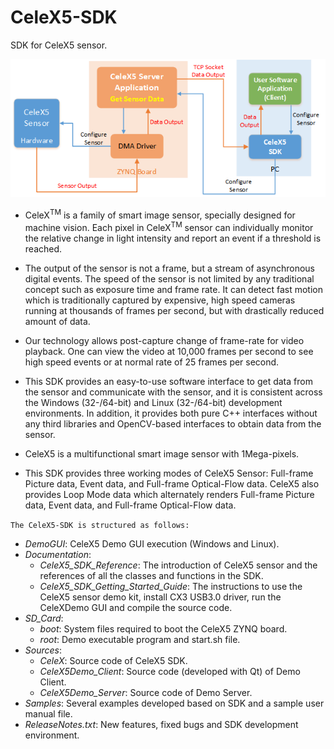 # CeleX5-SDK
SDK for CeleX5 sensor.

![Structure](https://github.com/CelePixel/CeleX5-Zynq/blob/master/Source/CeleX5Demo_Client/CeleX5-Zynq_Structure.png)

* CeleX<sup>TM</sup> is a family of smart image sensor, specially designed for machine vision. Each pixel in CeleX<sup>TM</sup>
sensor can individually monitor the relative change in light intensity and report an event if a threshold is
reached.

* The output of the sensor is not a frame, but a stream of asynchronous digital events. The speed of the sensor
is not limited by any traditional concept such as exposure time and frame rate. It can detect fast motion
which is traditionally captured by expensive, high speed cameras running at thousands of frames per second,
but with drastically reduced amount of data.

* Our technology allows post-capture change of frame-rate for video playback. One can view the video at
10,000 frames per second to see high speed events or at normal rate of 25 frames per second.

* This SDK provides an easy-to-use software interface to get data from the sensor and communicate with the
sensor, and it is consistent across the Windows (32-/64-bit) and Linux (32-/64-bit) development
environments. In addition, it provides both pure C++ interfaces without any third libraries and
OpenCV-based interfaces to obtain data from the sensor.

* CeleX5 is a multifunctional smart image sensor with 1Mega-pixels.

* This SDK provides three working modes of CeleX5 Sensor: Full-frame Picture data, Event data, and Full-frame Optical-Flow data. CeleX5 also provides Loop Mode data which alternately renders Full-frame Picture data, Event data, and Full-frame Optical-Flow data.

`The CeleX5-SDK is structured as follows:`

* _DemoGUI_: CeleX5 Demo GUI execution (Windows and Linux).
* _Documentation_:
  * _CeleX5_SDK_Reference_: The introduction of CeleX5 sensor and the references of all the classes and functions in the SDK.
  * _CeleX5_SDK_Getting_Started_Guide_: The instructions to use the CeleX5 sensor demo kit, install CX3 USB3.0 driver, run the CeleXDemo GUI and compile the source code.
* _SD_Card_: 
  * _boot_: System files required to boot the CeleX5 ZYNQ board.
  * _root_: Demo executable program and start.sh file.
* _Sources_:
  * _CeleX_: Source code of CeleX5 SDK.
  * _CeleX5Demo_Client_: Source code (developed with Qt) of Demo Client.
  * _CeleX5Demo_Server_: Source code of Demo Server.
* _Samples_: Several examples developed based on SDK and a sample user manual file.
* _ReleaseNotes.txt_: New features, fixed bugs and SDK development environment.
